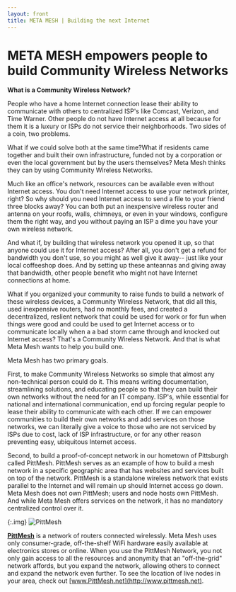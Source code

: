 ```yaml
---
layout: front
title: META MESH | Building the next Internet
---
```

# META MESH empowers people to build Community Wireless Networks

**What is a Community Wireless Network?** 

People who have a home Internet connection lease their ability to communicate
with others to centralized ISP's like Comcast, Verizon, and Time Warner. Other people do not have Internet access at all because for them it is a luxury or ISPs do not service their neighborhoods. Two sides of a coin, two problems.

What if we could solve both at the same time?What if residents came together and built their own infrastructure, 
funded not by a corporation or even the local government but by the users themselves? Meta Mesh thinks they can by using Community Wireless Networks.

Much like an office's network, resources can be available even without Internet 
access. You don't need Internet access to use your network printer, right? So why should you need Internet access to send a file to your friend three blocks away? You can both put an inexpensive wireless router and antenna on your roofs, walls, chimneys, or even in your windows, configure them the right way, and you without paying an ISP a dime you have your own wireless network.

And what if, by building that wireless network you opened it up, so that anyone could use it for Internet access? After all, you don't get a refund for bandwidth you don't use, so you might as well give it away-- just like your local coffeeshop does. And by setting up these anteannas and giving away that bandwidth, other people benefit who might not have Internet connections at home. 

What if you organized your community to raise funds to build a network of these wireless devices, a Community Wireless Network, that did all this, used inexpensive routers, had no monthly fees, and created a decentralized, reslient network that could be used for work or for fun when things were good and could be used to get Internet access or to communicate locally when a a bad storm came through and knocked out Internet access? That's a Community Wireless Network. And that is what Meta Mesh wants to help you build one.

Meta Mesh has two primary goals. 

First, to make Community Wireless Networks so simple that almost any non-technical person could do it. 
This means writing documentation, streamlining solutions, and educating people so that they can build
their own networks without the need for an IT company. ISP's, while essential for
national and international communication, end up forcing regular people to lease their
ability to communicate with each other. If we can empower communities
to build their own networks and add services on those networks, we can literally give a
voice to those who are not serviced by ISPs due to cost, lack of ISP infrastructure, or 
for any other reason preventing easy, ubiquitous Internet access.

Second, to build a proof-of-concept network in our hometown of Pittsburgh called PittMesh.
PittMesh serves as an example of how to build a mesh network in a specific geographic area
that has websites and services built on top of the network. PittMesh is a standalone wireless 
network that exists parallel to the Internet and will remain up should Internet access go down.
Meta Mesh does not own PittMesh; users and node hosts own PittMesh. And while Meta Mesh 
offers services on the network, it has no mandatory centralized control over it.

{:.img}
![PittMesh](http://i.imgur.com/cW6BdDk.png)

[**PittMesh**](http://pittmesh.net) is a network of routers connected wirelessly. 
Meta Mesh uses only consumer-grade, off-the-shelf WiFi hardware
easily available at electronics stores or online. When you use the PittMesh Network, you not
only gain access to all the resources and anonymity that an "off-the-grid"
network affords, but you expand the network, allowing others to connect and
expand the network even further. To see the location of live nodes in your area, check out
[www.PittMesh.net](http://www.pittmesh.net).
